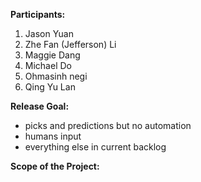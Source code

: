 <b>Participants:</b>
1. Jason Yuan
2. Zhe Fan (Jefferson) Li
3. Maggie Dang
4. Michael Do
5. Ohmasinh negi
6. Qing Yu Lan

<b>Release Goal:</b>
- picks and predictions but no automation
- humans input 
- everything else in current backlog 

<b>Scope of the Project:</b>
